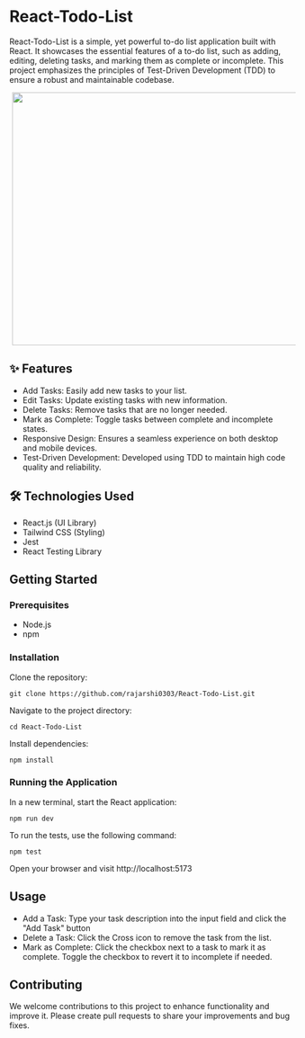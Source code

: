 # React-Todo-List

React-Todo-List is a simple, yet powerful to-do list application built with React. It showcases the essential features of a to-do list, such as adding, editing, deleting tasks, and marking them as complete or incomplete. This project emphasizes the principles of Test-Driven Development (TDD) to ensure a robust and maintainable codebase.

<p align="center">
<img src="https://github.com/rajarshi0303/React-Todo-List/assets/128988468/94b3d14e-2d48-4c0a-a4ae-c51a07ce9b13" width="600" height="450" hspace="5" />
</p>


## ✨ Features
* Add Tasks: Easily add new tasks to your list.
* Edit Tasks: Update existing tasks with new information.
* Delete Tasks: Remove tasks that are no longer needed.
* Mark as Complete: Toggle tasks between complete and incomplete states.
* Responsive Design: Ensures a seamless experience on both desktop and mobile devices.
* Test-Driven Development: Developed using TDD to maintain high code quality and reliability.

## 🛠️ Technologies Used
* React.js (UI Library) 
* Tailwind CSS (Styling)
* Jest
* React Testing Library


## Getting Started

### Prerequisites
* Node.js
* npm

### Installation
Clone the repository:
```shell
git clone https://github.com/rajarshi0303/React-Todo-List.git
```
Navigate to the project directory:
```shell
cd React-Todo-List
```
Install dependencies:
```shell
npm install
```

### Running the Application
In a new terminal, start the React application:
```shell
npm run dev
```
To run the tests, use the following command:
```shell
npm test
```

Open your browser and visit http://localhost:5173

## Usage
* Add a Task: Type your task description into the input field and click the "Add Task" button
* Delete a Task: Click the Cross icon to remove the task from the list.
* Mark as Complete: Click the checkbox next to a task to mark it as complete. Toggle the checkbox to revert it to incomplete if needed.

## Contributing
We welcome contributions to this project to enhance functionality and improve it. Please create pull requests to share your improvements and bug fixes.
